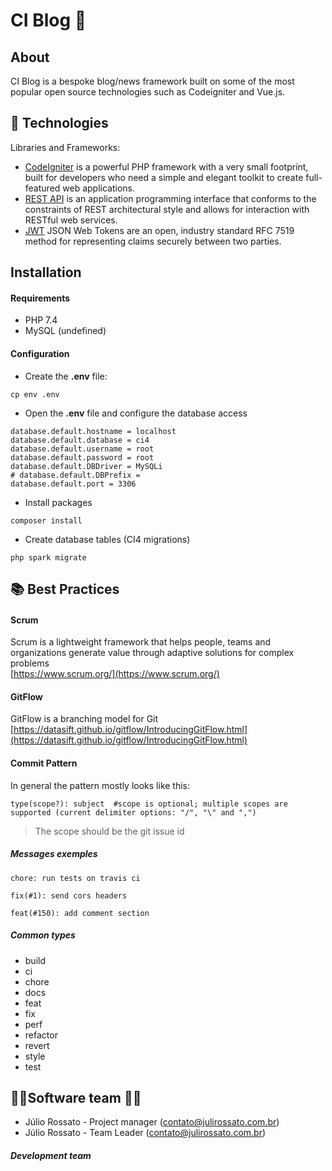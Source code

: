 # **CI Blog** :shopping_cart:

## About

CI Blog is a bespoke blog/news framework built on some of the most popular open source technologies such as Codeigniter and Vue.js.

## :floppy_disk:  Technologies

Libraries and Frameworks:

- [CodeIgniter](https://codeigniter.com/) is a powerful PHP framework with a very small footprint, built for developers who need a simple and elegant toolkit to create full-featured web applications.
- [REST API](https://www.redhat.com/en/topics/api/what-is-a-rest-api) is an application programming interface that conforms to the constraints of REST architectural style and allows for interaction with RESTful web services.
- [JWT](https://jwt.io/) JSON Web Tokens are an open, industry standard RFC 7519 method for representing claims securely between two parties.


## Installation

#### Requirements

- PHP 7.4
- MySQL (undefined)

#### Configuration

- Create the **.env** file:
```shell
cp env .env
```

- Open the **.env** file and configure the database access

```
database.default.hostname = localhost
database.default.database = ci4
database.default.username = root
database.default.password = root
database.default.DBDriver = MySQLi
# database.default.DBPrefix =
database.default.port = 3306
```

- Install packages
```shell
composer install
```

- Create database tables (CI4 migrations)

```shell
php spark migrate
```

## :books: Best Practices

#### Scrum

Scrum is a lightweight framework that helps people, teams and organizations generate value through adaptive solutions for complex problems\
[https://www.scrum.org/](https://www.scrum.org/)

#### GitFlow

GitFlow is a branching model for Git\
[https://datasift.github.io/gitflow/IntroducingGitFlow.html](https://datasift.github.io/gitflow/IntroducingGitFlow.html)

#### Commit Pattern

In general the pattern mostly looks like this:

`type(scope?): subject  #scope is optional; multiple scopes are supported (current delimiter options: "/", "\" and ",")`
> The scope should be the git issue id

##### Messages exemples

`chore: run tests on travis ci`

`fix(#1): send cors headers`

`feat(#150): add comment section`

##### Common types

- build
- ci
- chore
- docs
- feat
- fix
- perf
- refactor
- revert
- style
- test


## :man_technologist:Software team  :rocket::large_blue_circle:

- Júlio Rossato - Project manager ([contato@julirossato.com.br](mailto:contato@julirossato.com.br))
- Júlio Rossato - Team Leader ([contato@julirossato.com.br](mailto:contato@julirossato.com.br))

##### Development team

